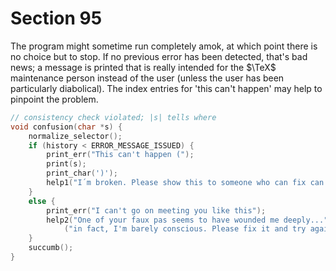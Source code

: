 # Section 95

The program might sometime run completely amok, at which point there is no choice but to stop.
If no previous error has been detected, that's bad news; a message is printed that is really intended for the $\TeX$ maintenance person instead of the user (unless the user has been particularly diabolical).
The index entries for 'this can't happen' may help to pinpoint the problem.

```c error.c
// consistency check violated; |s| tells where
void confusion(char *s) {
    normalize_selector();
    if (history < ERROR_MESSAGE_ISSUED) {
        print_err("This can't happen (");
        print(s);
        print_char(')');
        help1("I´m broken. Please show this to someone who can fix can fix");
    }
    else {
        print_err("I can't go on meeting you like this");
        help2("One of your faux pas seems to have wounded me deeply...")
            ("in fact, I'm barely conscious. Please fix it and try again.");
    }
    succumb();
}
```
